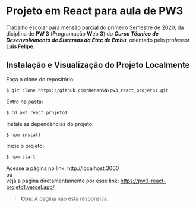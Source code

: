 # Projeto em React para aula de PW3

Trabalho escolar para mensão parcial do primeiro Semestre de 2020, da diciplina de **PW 3** (**P**rogramação **W**eb **3**) do **_Curso Técnico de Desenvolvimento de Sistemas da Etec de Embu_**, orientado pelo professor **Luis Felipe**.

## Instalação e Visualização do Projeto Localmente

Faça o clone do repositório:
```sh
$ git clone https://github.com/RenanSN/pw3_react_projeto1.git
```
Entre na pasta:
```sh
$ cd pw3_react_projeto1
```
Instale as dependências do projeto:
```sh
$ npm install
```
Inicie o projeto:
```sh
$ npm start
```

Acesse a página no link: http://localhost:3000<br>
ou<br> 
veja a pagina diretamentamente por esse link: https://pw3-react-projeto1.vercel.app/

> **Obs:** A pagina não esta responsiva.
